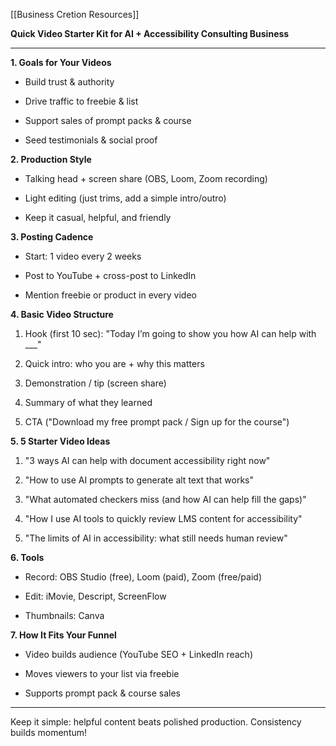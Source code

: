 [[Business Cretion Resources]]

**Quick Video Starter Kit for AI + Accessibility Consulting Business**

---

**1. Goals for Your Videos**

- Build trust & authority
    
- Drive traffic to freebie & list
    
- Support sales of prompt packs & course
    
- Seed testimonials & social proof
    

**2. Production Style**

- Talking head + screen share (OBS, Loom, Zoom recording)
    
- Light editing (just trims, add a simple intro/outro)
    
- Keep it casual, helpful, and friendly
    

**3. Posting Cadence**

- Start: 1 video every 2 weeks
    
- Post to YouTube + cross-post to LinkedIn
    
- Mention freebie or product in every video
    

**4. Basic Video Structure**

1. Hook (first 10 sec): "Today I’m going to show you how AI can help with ___"
    
2. Quick intro: who you are + why this matters
    
3. Demonstration / tip (screen share)
    
4. Summary of what they learned
    
5. CTA ("Download my free prompt pack / Sign up for the course")
    

**5. 5 Starter Video Ideas**

1. "3 ways AI can help with document accessibility right now"
    
2. "How to use AI prompts to generate alt text that works"
    
3. "What automated checkers miss (and how AI can help fill the gaps)"
    
4. "How I use AI tools to quickly review LMS content for accessibility"
    
5. "The limits of AI in accessibility: what still needs human review"
    

**6. Tools**

- Record: OBS Studio (free), Loom (paid), Zoom (free/paid)
    
- Edit: iMovie, Descript, ScreenFlow
    
- Thumbnails: Canva
    

**7. How It Fits Your Funnel**

- Video builds audience (YouTube SEO + LinkedIn reach)
    
- Moves viewers to your list via freebie
    
- Supports prompt pack & course sales
    

---

Keep it simple: helpful content beats polished production. Consistency builds momentum!